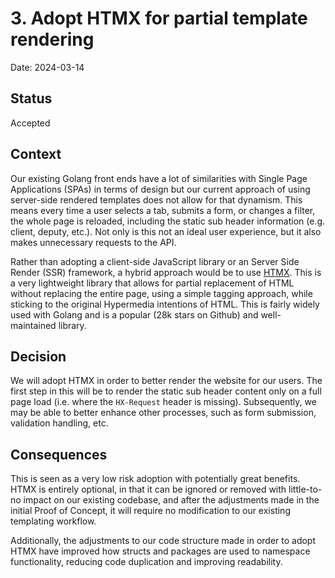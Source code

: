 # 3. Adopt HTMX for partial template rendering

Date: 2024-03-14

## Status

Accepted

## Context

Our existing Golang front ends have a lot of similarities with Single Page Applications (SPAs) in terms of design but 
our current approach of using server-side rendered templates does not allow for that dynamism. This means every time a 
user selects a tab, submits a form, or changes a filter, the whole page is reloaded, including the static sub header 
information (e.g. client, deputy, etc.). Not only is this not an ideal user experience, but it also makes unnecessary requests to the API.

Rather than adopting a client-side JavaScript library or an Server Side Render (SSR) framework, a hybrid approach 
would be to use [HTMX](https://htmx.org/). This is a very lightweight library that allows for partial replacement of 
HTML without replacing the entire page, using a simple tagging approach, while sticking to the original Hypermedia intentions
of HTML. This is fairly widely used with Golang and is a popular (28k stars on Github) and well-maintained library.

## Decision

We will adopt HTMX in order to better render the website for our users. The first step in this will be to render the static
sub header content only on a full page load (i.e. where the `HX-Request` header is missing). Subsequently, we may be able to
better enhance other processes, such as form submission, validation handling, etc.

## Consequences

This is seen as a very low risk adoption with potentially great benefits. HTMX is entirely optional, in that it can be 
ignored or removed with little-to-no impact on our existing codebase, and after the adjustments made in the initial 
Proof of Concept, it will require no modification to our existing templating workflow.

Additionally, the adjustments to our code structure made in order to adopt HTMX have improved how structs and packages are used to namespace
functionality, reducing code duplication and improving readability.
